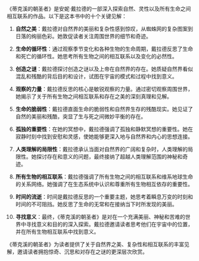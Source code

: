 《蒂克溪的朝圣者》是安妮·戴拉德的一部深入探索自然、灵性以及所有生命之间相互联系的作品。以下是这本书中的十个关键见解：

1. **自然之美**：戴拉德对自然界的美丽和复杂性感到惊叹，从蜘蛛网的复杂图案到日落的绚丽色彩。她敦促读者关注周围世界的细节和奇迹。

2. **生命的循环性**：通过观察季节变化和各种生物的生命周期，戴拉德反思了生命和死亡的循环性。她思考所有生物之间的相互联系以及变化的必然性。

3. **创造之谜**：戴拉德探讨创造之谜以及上帝在自然界的存在。她质疑自然界看似混乱和残酷的背后目的和设计，试图在宇宙的模式和过程中找到意义。

4. **观察的力量**：戴拉德反思的核心是敏锐观察的力量。通过密切观察周围世界，她揭示了关于所有生物之间相互联系和存在之美的深刻真理和见解。

5. **生命的脆弱性**：戴拉德直面生命的脆弱性和自然界生存的残酷现实。她见证了自然的美丽和残酷，突显了生与死之间微妙平衡的存在。

6. **孤独的重要性**：在她的冥想中，戴拉德强调了孤独和静默冥想的重要性。她在寂静时刻中找到安慰和灵感，使她能够更深入地与自然界和内心的思想连接。

7. **人类理解的局限性**：戴拉德承认当面对自然界的广阔和复杂时，人类理解的局限性。她探讨存在和意义的问题，最终接纳了超越人类理解范围的神秘和奇迹。

8. **所有生物的相互联系**：戴拉德强调了所有生物之间的相互联系和维系地球生命的关系网络。她强调了在生态系统中认识和尊重所有生物相互依存的重要性。

9. **时间的流逝**：时间是戴拉德反思的一个重要主题，她思考着瞬息万变的时刻和时间的不可阻挡。她反思了生命的无常和在接纳当下时所发现的美丽。

10. **寻找意义**：最终，《蒂克溪的朝圣者》是对在一个充满美丽、神秘和苦难的世界中寻找意义和目的的深入探索。戴拉德邀请读者思考他们在宇宙中的位置，并在所有生物相互联系中找到意义。

《蒂克溪的朝圣者》为读者提供了关于自然界之美、复杂性和相互联系的丰富见解，邀请读者拥抱惊奇、沉思和对存在之谜的更深层次欣赏。